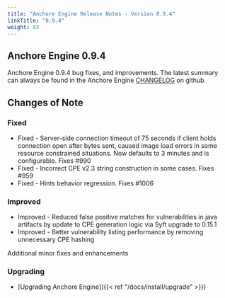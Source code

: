 ```yaml
---
title: "Anchore Engine Release Notes - Version 0.9.4"
linkTitle: "0.9.4"
weight: 83
---
```


## Anchore Engine 0.9.4

Anchore Engine 0.9.4 bug fixes, and improvements.  The latest summary can always be found in the Anchore Engine [CHANGELOG](https://github.com/anchore/anchore-engine/blob/master/CHANGELOG.md) on github.

## Changes of Note

### Fixed

+ Fixed - Server-side connection timeout of 75 seconds if client holds connection open after bytes sent, caused image load errors in some resource constrained situations. Now defaults to 3 minutes and is configurable. Fixes #990
+ Fixed - Incorrect CPE v2.3 string construction in some cases. Fixes #959
+ Fixed - Hints behavior regression. Fixes #1006

### Improved

+ Improved - Reduced false positive matches for vulnerabilities in java artifacts by update to CPE generation logic via Syft upgrade to 0.15.1
+ Improved - Better vulnerability listing performance by removing unnecessary CPE hashing

Additional minor fixes and enhancements

### Upgrading

* [Upgrading Anchore Engine]({{< ref "/docs/install/upgrade" >}})
